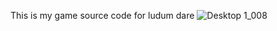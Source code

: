 This is my game source code for ludum dare
![Desktop 1_008](https://github.com/Venky-234/ludum-dare-53/assets/77890305/6b7d7b85-9c39-4379-9c29-8cdda0503e51)
